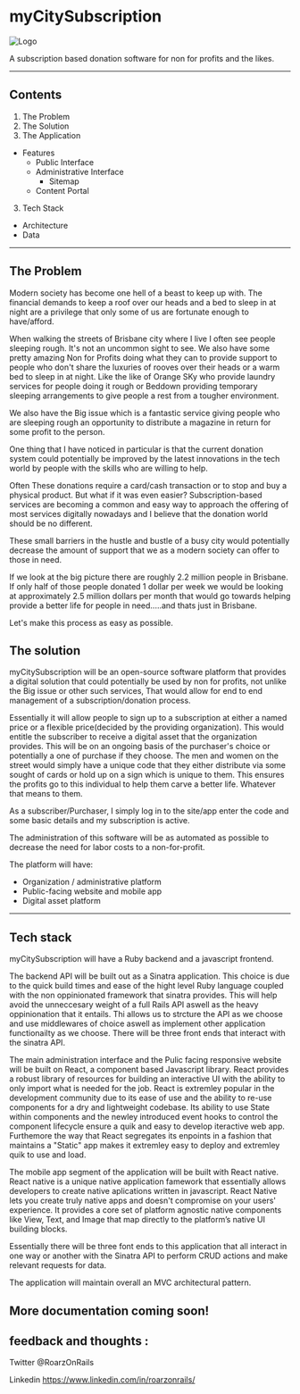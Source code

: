 # myCitySubscription

![Logo](./assets/mycity.png)

A subscription based donation software for non for profits and the likes.

---

## Contents
1. The Problem
2. The Solution
3. The Application
  - Features
    - Public Interface
    - Administrative Interface
      - Sitemap
    - Content Portal
3. Tech Stack
  - Architecture
  - Data

  ---

  ## The Problem
  
  Modern society has become one hell of a beast to keep up with. The financial demands to keep a roof over our heads and a bed to sleep in at night are a privilege that only some of us are fortunate enough to have/afford. 

  When walking the streets of Brisbane city where I live I often see people sleeping rough. It's not an uncommon sight to see. We also have some pretty amazing Non for Profits doing what they can to provide support to people who don't share the luxuries of rooves over their heads or a warm bed to sleep in at night. Like the like of Orange SKy who provide laundry services for people doing it rough or Beddown providing temporary sleeping arrangements to give people a rest from a tougher environment.

  We also have the Big issue which is a fantastic service giving people who are sleeping rough an opportunity to distribute a magazine in return for some profit to the person.

  One thing that I have noticed in particular is that the current donation system could potentially be improved by the latest innovations in the tech world by people with the skills who are willing to help.

Often These donations require a card/cash transaction or to stop and buy a physical product. But what if it was even easier? Subscription-based services are becoming a common and easy way to approach the offering of most services digitally nowadays and I believe that the donation world should be no different. 

These small barriers in the hustle and bustle of a busy city would potentially decrease the amount of support that we as a modern society can offer to those in need.

If we look at the big picture there are roughly 2.2 million people in Brisbane. If only half of those people donated 1 dollar per week we would be looking at approximately 2.5 million dollars per month that would go towards helping provide a better life for people in need.....and thats just in Brisbane.

Let's make this process as easy as possible.

## The solution

myCitySubscription will be an open-source software platform that provides a digital solution that could potentially be used by non for profits, not unlike the Big issue or other such services, That would allow for end to end management of a subscription/donation process.

Essentially it will allow people to sign up to a subscription at either a named price or a flexible price(decided by the providing organization). This would entitle the subscriber to receive a digital asset that the organization provides. This will be on an ongoing basis of the purchaser's choice or potentially a one of purchase if they choose. The men and women on the street would simply have a unique code that they either distribute via some sought of cards or hold up on a sign which is unique to them. This ensures the profits go to this individual to help them carve a better life. Whatever that means to them.

As a subscriber/Purchaser, I simply log in to the site/app enter the code and some basic details and my subscription is active.

The administration of this software will be as automated as possible to decrease the need for labor costs to a non-for-profit.

The platform will have:

- Organization / administrative platform
- Public-facing website and mobile app
- Digital asset platform

---

## Tech stack 

myCitySubscription will have a Ruby backend and a javascript frontend.

 The backend API will be built out as a Sinatra application. This choice is due to the quick build times and ease of the hight level Ruby language coupled with the non oppinionated framework that sinatra provides. This will help avoid the unneccesary weight of a full Rails API aswell as the heavy oppinionation that it entails. Thi allows us to strcture the API as we choose and use middlewares of choice aswell as implement other application functionailty as we choose. There will be three front ends that interact with the sinatra API. 

The main administration interface and the Pulic facing responsive website will be built on React, a component based Javascript library. React provides a robust library of resources for building an interactive UI with the ability to only import what is needed for the job. React is extremley popular in the development community due to its ease of use and the ability to re-use components for a dry and lightweight codebase. Its ability to use State within components and the newley introduced event hooks to control the component lifecycle ensure a quik and easy to develop iteractive web app. Furthemore the way that React segregates its enpoints in a fashion that maintains a "Static" app makes it extremley easy to deploy and extremley quik to use and load. 

The mobile app segment of the application will be built with React native. React native is a unique native application famework that essentially allows developers to create native aplications written in javascript. React Native lets you create truly native apps and doesn't compromise on your users' experience. It provides a core set of platform agnostic native components like View, Text, and Image that map directly to the platform’s native UI building blocks.

Essentially there will be three font ends to this application that all interact in one way or another with the Sinatra API to perform CRUD actions and make relevant requests for data.

The application will maintain overall an MVC architectural pattern.

## More documentation coming soon!


## feedback and thoughts : 

Twitter @RoarzOnRails

Linkedin https://www.linkedin.com/in/roarzonrails/

